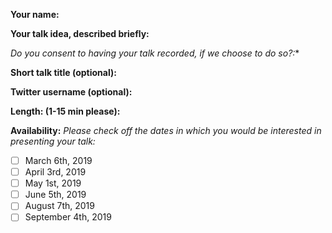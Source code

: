 **Your name:** 

**Your talk idea, described briefly:** 

**Do you consent to having your talk recorded*, if we choose to do so?:** 

**Short talk title (optional):** 

**Twitter username (optional):** 

**Length: (1-15 min please):** 

**Availability:**
_Please check off the dates in which you would be interested in presenting your talk:_
- [ ] March 6th, 2019
- [ ] April 3rd, 2019
- [ ] May 1st, 2019
- [ ] June 5th, 2019
- [ ] August 7th, 2019
- [ ] September 4th, 2019